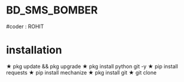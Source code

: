 
# BD_SMS_BOMBER

#coder : ROHIT

# installation 

★ pkg update && pkg upgrade 
★ pkg install python git -y
★ pip install requests
★ pip install mechanize
★ pkg install git 
★ git clone 
